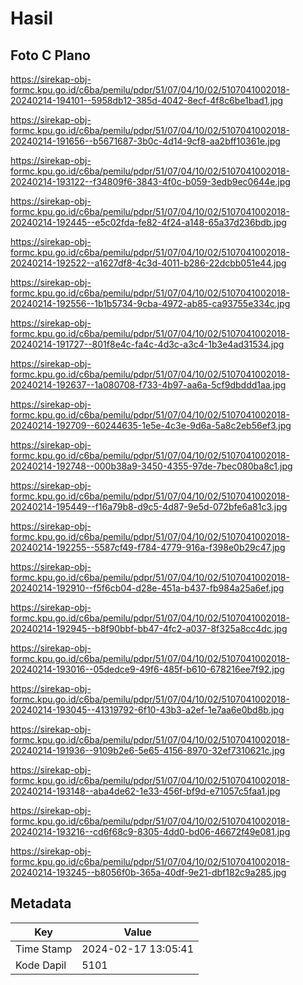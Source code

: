 # Hasil

## Foto C Plano

https://sirekap-obj-formc.kpu.go.id/c6ba/pemilu/pdpr/51/07/04/10/02/5107041002018-20240214-194101--5958db12-385d-4042-8ecf-4f8c6be1bad1.jpg

https://sirekap-obj-formc.kpu.go.id/c6ba/pemilu/pdpr/51/07/04/10/02/5107041002018-20240214-191656--b5671687-3b0c-4d14-9cf8-aa2bff10361e.jpg

https://sirekap-obj-formc.kpu.go.id/c6ba/pemilu/pdpr/51/07/04/10/02/5107041002018-20240214-193122--f34809f6-3843-4f0c-b059-3edb9ec0644e.jpg

https://sirekap-obj-formc.kpu.go.id/c6ba/pemilu/pdpr/51/07/04/10/02/5107041002018-20240214-192445--e5c02fda-fe82-4f24-a148-65a37d236bdb.jpg

https://sirekap-obj-formc.kpu.go.id/c6ba/pemilu/pdpr/51/07/04/10/02/5107041002018-20240214-192522--a1627df8-4c3d-4011-b286-22dcbb051e44.jpg

https://sirekap-obj-formc.kpu.go.id/c6ba/pemilu/pdpr/51/07/04/10/02/5107041002018-20240214-192556--1b1b5734-9cba-4972-ab85-ca93755e334c.jpg

https://sirekap-obj-formc.kpu.go.id/c6ba/pemilu/pdpr/51/07/04/10/02/5107041002018-20240214-191727--801f8e4c-fa4c-4d3c-a3c4-1b3e4ad31534.jpg

https://sirekap-obj-formc.kpu.go.id/c6ba/pemilu/pdpr/51/07/04/10/02/5107041002018-20240214-192637--1a080708-f733-4b97-aa6a-5cf9dbddd1aa.jpg

https://sirekap-obj-formc.kpu.go.id/c6ba/pemilu/pdpr/51/07/04/10/02/5107041002018-20240214-192709--60244635-1e5e-4c3e-9d6a-5a8c2eb56ef3.jpg

https://sirekap-obj-formc.kpu.go.id/c6ba/pemilu/pdpr/51/07/04/10/02/5107041002018-20240214-192748--000b38a9-3450-4355-97de-7bec080ba8c1.jpg

https://sirekap-obj-formc.kpu.go.id/c6ba/pemilu/pdpr/51/07/04/10/02/5107041002018-20240214-195449--f16a79b8-d9c5-4d87-9e5d-072bfe6a81c3.jpg

https://sirekap-obj-formc.kpu.go.id/c6ba/pemilu/pdpr/51/07/04/10/02/5107041002018-20240214-192255--5587cf49-f784-4779-916a-f398e0b29c47.jpg

https://sirekap-obj-formc.kpu.go.id/c6ba/pemilu/pdpr/51/07/04/10/02/5107041002018-20240214-192910--f5f6cb04-d28e-451a-b437-fb984a25a6ef.jpg

https://sirekap-obj-formc.kpu.go.id/c6ba/pemilu/pdpr/51/07/04/10/02/5107041002018-20240214-192945--b8f90bbf-bb47-4fc2-a037-8f325a8cc4dc.jpg

https://sirekap-obj-formc.kpu.go.id/c6ba/pemilu/pdpr/51/07/04/10/02/5107041002018-20240214-193016--05dedce9-49f6-485f-b610-678216ee7f92.jpg

https://sirekap-obj-formc.kpu.go.id/c6ba/pemilu/pdpr/51/07/04/10/02/5107041002018-20240214-193045--41319792-6f10-43b3-a2ef-1e7aa6e0bd8b.jpg

https://sirekap-obj-formc.kpu.go.id/c6ba/pemilu/pdpr/51/07/04/10/02/5107041002018-20240214-191936--9109b2e6-5e65-4156-8970-32ef7310621c.jpg

https://sirekap-obj-formc.kpu.go.id/c6ba/pemilu/pdpr/51/07/04/10/02/5107041002018-20240214-193148--aba4de62-1e33-456f-bf9d-e71057c5faa1.jpg

https://sirekap-obj-formc.kpu.go.id/c6ba/pemilu/pdpr/51/07/04/10/02/5107041002018-20240214-193216--cd6f68c9-8305-4dd0-bd06-46672f49e081.jpg

https://sirekap-obj-formc.kpu.go.id/c6ba/pemilu/pdpr/51/07/04/10/02/5107041002018-20240214-193245--b8056f0b-365a-40df-9e21-dbf182c9a285.jpg


## Metadata

| Key        | Value               |
| ---------- | ------------------- |
| Time Stamp | 2024-02-17 13:05:41 |
| Kode Dapil | 5101                |



